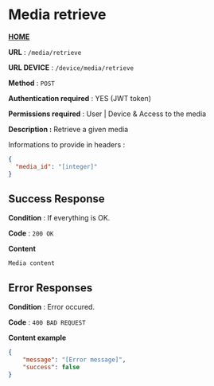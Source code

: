 # Media retrieve
**[HOME](../README.md)**

**URL** : `/media/retrieve`

**URL DEVICE** : `/device/media/retrieve`

**Method** : `POST`

**Authentication required** : YES (JWT token)

**Permissions required** : User | Device & Access to the media

**Description :**
Retrieve a given media

Informations to provide in headers :

```json
{
  "media_id": "[integer]"
}
```

## Success Response

**Condition** : If everything is OK.

**Code** : `200 OK`

**Content**

```
Media content
```

## Error Responses

**Condition** : Error occured.

**Code** : `400 BAD REQUEST`

**Content example**

```json
{
    "message": "[Error message]",
    "success": false
}
```